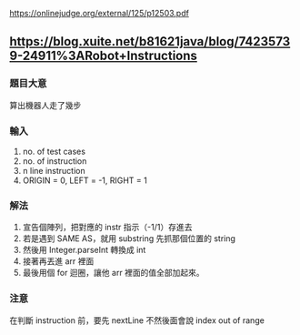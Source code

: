 https://onlinejudge.org/external/125/p12503.pdf  

https://blog.xuite.net/b81621java/blog/74235739-24911%3ARobot+Instructions
---
### 題目大意
算出機器人走了幾步

### 輸入
1. no. of test cases
2. no. of instruction
3. n line instruction
4. ORIGIN = 0, LEFT = -1, RIGHT = 1

### 解法
1. 宣告個陣列，把對應的 instr 指示（-1/1）存進去
2. 若是遇到 SAME AS，就用 substring 先抓那個位置的 string
3. 然後用 Integer.parseInt 轉換成 int
4. 接著再丟進 arr 裡面
5. 最後用個 for 迴圈，讓他 arr 裡面的值全部加起來。

### 注意
在判斷 instruction 前，要先 nextLine
不然後面會說 index out of range
